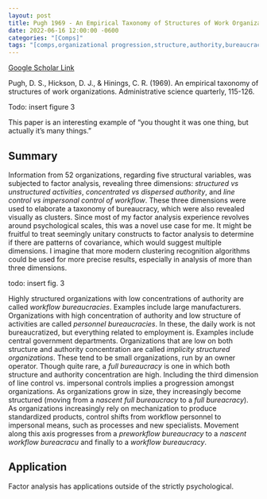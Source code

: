 ```yaml
---
layout: post
title: Pugh 1969 - An Empirical Taxonomy of Structures of Work Organizations
date: 2022-06-16 12:00:00 -0600
categories: "[Comps]"
tags: "[comps,organizational progression,structure,authority,bureaucracy]"
---
```

[Google Scholar Link](https://scholar.google.com/scholar?hl=en&as_sdt=0%2C45&q=An+empirical+taxonomy+of+structures+of+work+organizations&btnG=)

Pugh, D. S., Hickson, D. J., & Hinings, C. R. (1969). An empirical taxonomy of structures of work organizations. Administrative science quarterly, 115-126.

Todo: insert figure 3

This paper is an interesting example of “you thought it was one thing, but actually it’s many things.”

## Summary
Information from 52 organizations, regarding five structural variables, was subjected to factor analysis, revealing three dimensions: _structured vs unstructured activities_, _concentrated vs dispersed authority_, and _line control vs impersonal control of workflow_.  These three dimensions were used to elaborate a taxonomy of bureaucracy, which were also revealed visually as clusters.  Since most of my factor analysis experience revolves around psychological scales, this was a novel use case for me.  It might be fruitful to treat seemingly unitary constructs to factor analysis to determine if there are patterns of covariance, which would suggest multiple dimensions.  I imagine that more modern clustering recognition algorithms could be used for more precise results, especially in analysis of more than three dimensions.

todo: insert fig. 3

Highly structured organizations with low concentrations of authority are called _workflow bureaucracies_.  Examples include large manufacturers.  Organizations with high concentration of authority and low structure of activities are called _personnel bureaucracies_.  In these, the daily work is not bureaucratized, but everything related to employment is.  Examples include central government departments.  Organizations that are low on both structure and authority concentration are called _implicity structured organizations_.  These tend to be small organizations, run by an owner operator.  Though quite rare, a _full bureaucracy_ is one in which both structure and authority concentration are high.  Including the third dimension of line control vs. impersonal controls implies a progression amongst organizations.   As organizations grow in size, they increasingly become structured (moving from a _nascent full bureaucracy_ to a _full bureacracy_).  As organizations increasingly rely on mechanization to produce standardized products, control shifts from workflow personnel to impersonal means, such as processes and new specialists.  Movement along this axis progresses from a _preworkflow bureaucracy_ to a _nascent workflow bureacracu_ and finally to a _workflow bureaucracy_.

## Application
Factor analysis has applications outside of the strictly psychological.
